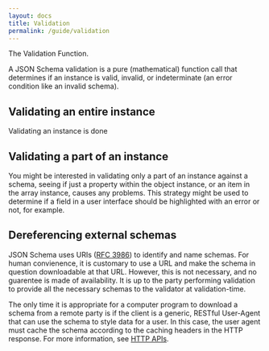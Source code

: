 ```yaml
---
layout: docs
title: Validation
permalink: /guide/validation
---
```


The Validation Function.

A JSON Schema validation is a pure (mathematical) function call that determines if an instance is valid, invalid, or indeterminate (an error condition like an invalid schema).

## Validating an entire instance

Validating an instance is done

## Validating a part of an instance

You might be interested in validating only a part of an instance against a schema, seeing if just a property within the object instance, or an item in the array instance, causes any problems. This strategy might be used to determine if a field in a user interface should be highlighted with an error or not, for example.

## Dereferencing external schemas

JSON Schema uses URIs ([RFC 3986](https://tools.ietf.org/html/rfc3986)) to identify and name schemas. For human convienence, it is customary to use a URL and make the schema in question downloadable at that URL. However, this is not necessary, and no guarentee is made of availability. It is up to the party performing validation to provide all the necessary schemas to the validator at validation-time.

The only time it is appropriate for a computer program to download a schema from a remote party is if the client is a generic, RESTful User-Agent that can use the schema to style data for a user. In this case, the user agent must cache the schema according to the caching headers in the HTTP response. For more information, see [HTTP APIs](http).
